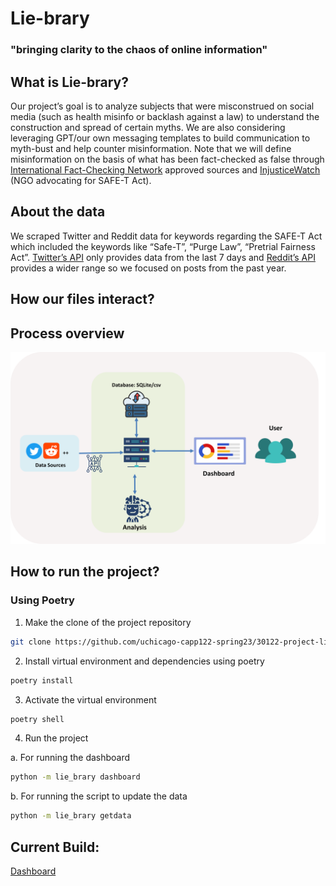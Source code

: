 # Lie-brary
### "bringing clarity to the chaos of online information"


## What is Lie-brary?
Our project’s goal is to analyze subjects that were misconstrued on social media (such as health misinfo or backlash against a law) to understand the construction and spread of certain myths. We are also considering leveraging GPT/our own messaging templates to build communication to myth-bust and help counter misinformation.  Note that we will define misinformation on the basis of what has been fact-checked as false through [International Fact-Checking Network](https://www.poynter.org/ifcn/) approved sources and [InjusticeWatch](https://www.injusticewatch.org/news/prisons-and-jails/2022/safe-t-act-purge-law-illinois-fact-check/) (NGO advocating for SAFE-T Act).

## About the data
We scraped Twitter and Reddit data for keywords regarding the SAFE-T Act which included the keywords like “Safe-T”, “Purge Law”, “Pretrial Fairness Act”. [Twitter’s API](https://developer.twitter.com/en/docs/twitter-api) only provides data from the last 7 days and [Reddit’s API](https://www.reddit.com/dev/api/) provides a wider range so we focused on posts from the past year. 

## How our files interact?

## Process overview
![image](lie_brary/assets/liebrary_diagram.png)


## How to run the project?

### Using Poetry
1. Make the clone of the project repository
```sh
git clone https://github.com/uchicago-capp122-spring23/30122-project-lie-brary.git
```
2. Install virtual environment and dependencies using poetry
```sh
poetry install
```
3. Activate the virtual environment
```sh
poetry shell
```
4. Run the project

a. For running the dashboard
```sh
python -m lie_brary dashboard
```
b. For running the script to update the data
```sh
python -m lie_brary getdata
```

## Current Build:
[Dashboard](http://rezarzky.my.id:8051/)
